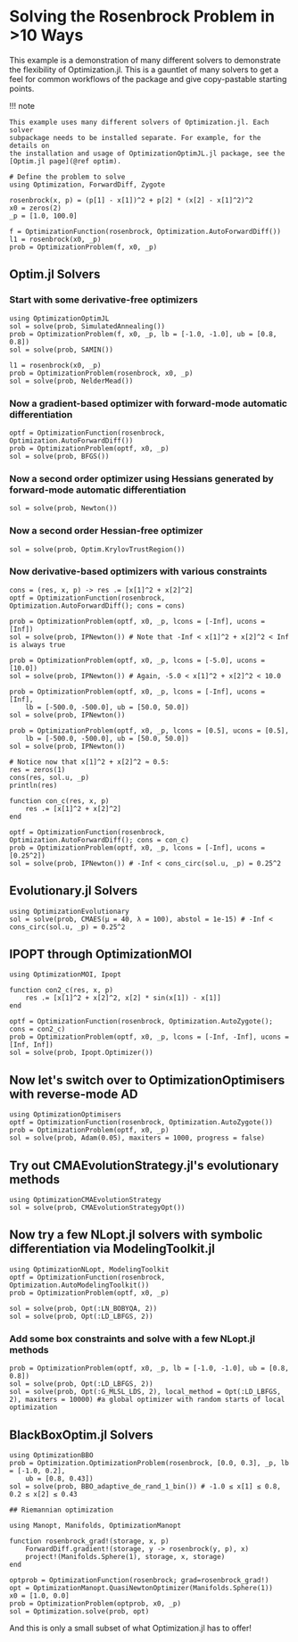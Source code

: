 # Solving the Rosenbrock Problem in >10 Ways

This example is a demonstration of many different solvers to demonstrate the
flexibility of Optimization.jl. This is a gauntlet of many solvers to get a feel
for common workflows of the package and give copy-pastable starting points.

!!! note
    
    This example uses many different solvers of Optimization.jl. Each solver
    subpackage needs to be installed separate. For example, for the details on
    the installation and usage of OptimizationOptimJL.jl package, see the
    [Optim.jl page](@ref optim).

```@example rosenbrock
# Define the problem to solve
using Optimization, ForwardDiff, Zygote

rosenbrock(x, p) = (p[1] - x[1])^2 + p[2] * (x[2] - x[1]^2)^2
x0 = zeros(2)
_p = [1.0, 100.0]

f = OptimizationFunction(rosenbrock, Optimization.AutoForwardDiff())
l1 = rosenbrock(x0, _p)
prob = OptimizationProblem(f, x0, _p)
```

## Optim.jl Solvers

### Start with some derivative-free optimizers

```@example rosenbrock
using OptimizationOptimJL
sol = solve(prob, SimulatedAnnealing())
prob = OptimizationProblem(f, x0, _p, lb = [-1.0, -1.0], ub = [0.8, 0.8])
sol = solve(prob, SAMIN())

l1 = rosenbrock(x0, _p)
prob = OptimizationProblem(rosenbrock, x0, _p)
sol = solve(prob, NelderMead())
```

### Now a gradient-based optimizer with forward-mode automatic differentiation

```@example rosenbrock
optf = OptimizationFunction(rosenbrock, Optimization.AutoForwardDiff())
prob = OptimizationProblem(optf, x0, _p)
sol = solve(prob, BFGS())
```

### Now a second order optimizer using Hessians generated by forward-mode automatic differentiation

```@example rosenbrock
sol = solve(prob, Newton())
```

### Now a second order Hessian-free optimizer

```@example rosenbrock
sol = solve(prob, Optim.KrylovTrustRegion())
```

### Now derivative-based optimizers with various constraints

```@example rosenbrock
cons = (res, x, p) -> res .= [x[1]^2 + x[2]^2]
optf = OptimizationFunction(rosenbrock, Optimization.AutoForwardDiff(); cons = cons)

prob = OptimizationProblem(optf, x0, _p, lcons = [-Inf], ucons = [Inf])
sol = solve(prob, IPNewton()) # Note that -Inf < x[1]^2 + x[2]^2 < Inf is always true

prob = OptimizationProblem(optf, x0, _p, lcons = [-5.0], ucons = [10.0])
sol = solve(prob, IPNewton()) # Again, -5.0 < x[1]^2 + x[2]^2 < 10.0

prob = OptimizationProblem(optf, x0, _p, lcons = [-Inf], ucons = [Inf],
    lb = [-500.0, -500.0], ub = [50.0, 50.0])
sol = solve(prob, IPNewton())

prob = OptimizationProblem(optf, x0, _p, lcons = [0.5], ucons = [0.5],
    lb = [-500.0, -500.0], ub = [50.0, 50.0])
sol = solve(prob, IPNewton())

# Notice now that x[1]^2 + x[2]^2 ≈ 0.5:
res = zeros(1)
cons(res, sol.u, _p)
println(res)
```

```@example rosenbrock
function con_c(res, x, p)
    res .= [x[1]^2 + x[2]^2]
end

optf = OptimizationFunction(rosenbrock, Optimization.AutoForwardDiff(); cons = con_c)
prob = OptimizationProblem(optf, x0, _p, lcons = [-Inf], ucons = [0.25^2])
sol = solve(prob, IPNewton()) # -Inf < cons_circ(sol.u, _p) = 0.25^2
```

## Evolutionary.jl Solvers

```@example rosenbrock
using OptimizationEvolutionary
sol = solve(prob, CMAES(μ = 40, λ = 100), abstol = 1e-15) # -Inf < cons_circ(sol.u, _p) = 0.25^2
```

## IPOPT through OptimizationMOI

```@example rosenbrock
using OptimizationMOI, Ipopt

function con2_c(res, x, p)
    res .= [x[1]^2 + x[2]^2, x[2] * sin(x[1]) - x[1]]
end

optf = OptimizationFunction(rosenbrock, Optimization.AutoZygote(); cons = con2_c)
prob = OptimizationProblem(optf, x0, _p, lcons = [-Inf, -Inf], ucons = [Inf, Inf])
sol = solve(prob, Ipopt.Optimizer())
```

## Now let's switch over to OptimizationOptimisers with reverse-mode AD

```@example rosenbrock
using OptimizationOptimisers
optf = OptimizationFunction(rosenbrock, Optimization.AutoZygote())
prob = OptimizationProblem(optf, x0, _p)
sol = solve(prob, Adam(0.05), maxiters = 1000, progress = false)
```

## Try out CMAEvolutionStrategy.jl's evolutionary methods

```@example rosenbrock
using OptimizationCMAEvolutionStrategy
sol = solve(prob, CMAEvolutionStrategyOpt())
```

## Now try a few NLopt.jl solvers with symbolic differentiation via ModelingToolkit.jl

```@example rosenbrock
using OptimizationNLopt, ModelingToolkit
optf = OptimizationFunction(rosenbrock, Optimization.AutoModelingToolkit())
prob = OptimizationProblem(optf, x0, _p)

sol = solve(prob, Opt(:LN_BOBYQA, 2))
sol = solve(prob, Opt(:LD_LBFGS, 2))
```

### Add some box constraints and solve with a few NLopt.jl methods

```@example rosenbrock
prob = OptimizationProblem(optf, x0, _p, lb = [-1.0, -1.0], ub = [0.8, 0.8])
sol = solve(prob, Opt(:LD_LBFGS, 2))
sol = solve(prob, Opt(:G_MLSL_LDS, 2), local_method = Opt(:LD_LBFGS, 2), maxiters = 10000) #a global optimizer with random starts of local optimization
```

## BlackBoxOptim.jl Solvers

```@example rosenbrock
using OptimizationBBO
prob = Optimization.OptimizationProblem(rosenbrock, [0.0, 0.3], _p, lb = [-1.0, 0.2],
    ub = [0.8, 0.43])
sol = solve(prob, BBO_adaptive_de_rand_1_bin()) # -1.0 ≤ x[1] ≤ 0.8, 0.2 ≤ x[2] ≤ 0.43

## Riemannian optimization

using Manopt, Manifolds, OptimizationManopt

function rosenbrock_grad!(storage, x, p)
    ForwardDiff.gradient!(storage, y -> rosenbrock(y, p), x)
    project!(Manifolds.Sphere(1), storage, x, storage)
end

optprob = OptimizationFunction(rosenbrock; grad=rosenbrock_grad!)
opt = OptimizationManopt.QuasiNewtonOptimizer(Manifolds.Sphere(1))
x0 = [1.0, 0.0]
prob = OptimizationProblem(optprob, x0, _p)
sol = Optimization.solve(prob, opt)
```

And this is only a small subset of what Optimization.jl has to offer!
